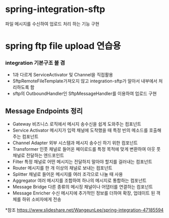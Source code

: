 # spring-integration-sftp
파일 메시지를 수신하여 업로드 처리 하는 기능 구현 

# spring ftp file upload 연습용
### integration 기본구조 볼 겸
- 1과 다르게 ServiceActivator 및 Channel을 직접활용
- SftpRemoteFileTemplate가져오지 않고 integration-sftp가 알아서 내부에서 처리하도록 함
- sftp의 OutboundHandler인 SftpMessageHandler를 이용하여 업로드 구현

## Message Endpoints 정리 
- Gateway 비즈니스 로직에서 메시지 송수신을 쉽게 도와주는 컴포넌트 
- Service Activator 메시지가 입력 채널에 도착했을 때 특정 빈의 메소드를 호출해주는 컴포넌트 
- Channel Adapter 외부 시스템과 메시지 송수신 하기 위한 컴포넌트 
- Transformer 인풋 채널로 들어온 페이로드를 특정 목적에 맞게 변환하여 아웃 풋 채널로 전달하는 엔드포인트 
- Filter 특정 채널로 어떤 메시지는 전달하지 말아야 할지를 걸러내는 컴포넌트 
- Router 메시지를 한 개 이상의 채널로 보내는 컴포넌트 
- Splitter 채널로 들어온 메시지를 여러 조각으로 나눌 때 사용 
- Aggregator 여러 메시지를 조합하여 하나의 메시지로 통합하는 컴포넌트 
- Message Bridge 다른 종류의 메시징 채널이나 어댑터를 연결하는 컴포넌트 
- Message Enricher 수신 메시지에 추가적인 정보를 더하여 확장, 업데이트 된 객체를 하위 소비자에게 전송

*참조 https://www.slideshare.net/WangeunLee/spring-integration-47185594
